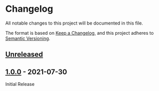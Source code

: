 # Changelog
All notable changes to this project will be documented in this file.

The format is based on [Keep a Changelog](https://keepachangelog.com/en/1.0.0/),
and this project adheres to [Semantic Versioning](https://semver.org/spec/v2.0.0.html).

## [Unreleased]

## [1.0.0] - 2021-07-30

Initial Release

[Unreleased]: https://github.com/jkroepke/setup-vals/compare/v1.0.0...HEAD
[1.0.0]: https://github.com/jkroepke/setup-vals/releases/tag/v1.0.0
